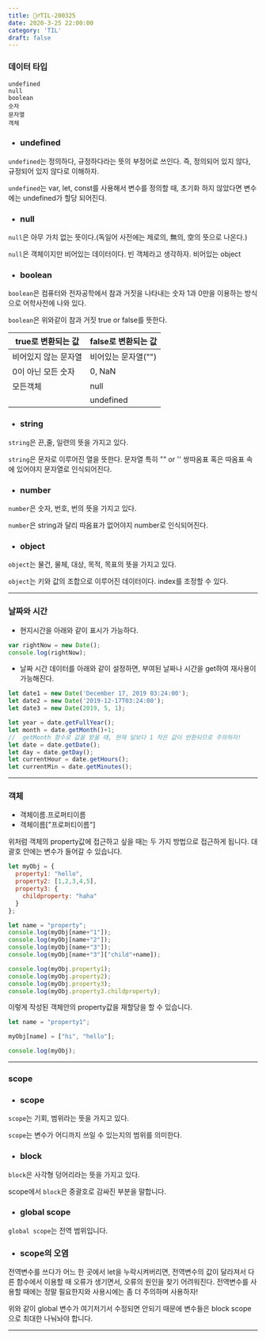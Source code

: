 ```yaml
---
title: 🏃‍♂️TIL-200325
date: 2020-3-25 22:00:00
category: 'TIL'
draft: false
---
```




### 데이터 타입

```
undefined
null
boolean
숫자
문자열
객체
```

- ### undefined

`undefined`는 정의하다, 규정하다라는 뜻의 부정어로 쓰인다. 즉, 정의되어 있지 않다, 규정되어 있지 않다로 이해하자.

`undefined`는 var, let, const를 사용해서 변수를 정의할 때, 초기화 하지 않았다면 변수에는 undefined가 할당 되어진다.

- ### null

`null`은 아무 가치 없는 뜻이다.(독일어 사전에는 제로의, 無의, 空의 뜻으로 나온다.)

`null`은 객체이지만 비어있는 데이터이다. 빈 객체라고 생각하자. 비어있는 object

- ### boolean

`boolean`은 컴퓨터와 전자공학에서 참과 거짓을 나타내는 숫자 1과 0만을 이용하는 방식으로 어학사전에 나와 있다.

`boolean`은 위와같이 참과 거짓 true or false를 뜻한다.

| true로 변환되는 값   | false로 변환되는 값 |
| -------------------- | ------------------- |
| 비어있지 않는 문자열 | 비어있는 문자열("") |
| 0이 아닌 모든 숫자   | 0, NaN              |
| 모든객체             | null                |
|                      | undefined           |

- ### string

`string`은 끈,줄, 일련의 뜻을 가지고 있다.

`string`은 문자로 이루어진 열을 뜻한다. 문자열 특히 "" or '' 쌍따옴표 혹은 따옴표 속에 있어야지 문자열로 인식되어진다.

- ### number

`number`은 숫자, 번호, 번의 뜻을 가지고 있다.

`number`은 string과 달리 따옴표가 없어야지 number로 인식되어진다.

- ### object

`object`는 물건, 물체, 대상, 목적, 목표의 뜻을 가지고 있다.

`object`는 키와 값의 조합으로 이루어진 데이터이다. index를 조정할 수 있다.

---

### 날짜와 시간

- 현지시간을 아래와 같이 표시가 가능하다.

```javascript
var rightNow = new Date();
console.log(rightNow);
```

- 날짜 시간 데이터를 아래와 같이 설정하면, 부여된 날짜나 시간을 get하여 재사용이 가능해진다.

```javascript
let date1 = new Date('December 17, 2019 03:24:00');
let date2 = new Date('2019-12-17T03:24:00');
let date3 = new Date(2019, 5, 1);

let year = date.getFullYear();
let month = date.getMonth()+1;
//	getMonth 함수로 값을 받을 때, 현재 달보다 1 작은 값이 반환되므로 주의하자!
let date = date.getDate();
let day = date.getDay();
let currentHour = date.getHours();
let currentMin = date.getMinutes();
```

---

### 객체

- 객체이름.프로퍼티이름
- 객체이름["프로퍼티이름"]

위처럼 객체의 property값에 접근하고 싶을 때는 두 가지 방법으로 접근하게 됩니다. 대괄호 안에는 변수가 들어갈 수 있습니다. 

```javascript
let myObj = {
  property1: "hello",
  property2: [1,2,3,4,5],
  property3: {
    childproperty: "haha"
  }
};

let name = "property";
console.log(myObj[name+"1"]);
console.log(myObj[name+"2"]);
console.log(myObj[name+"3"]);
console.log(myObj[name+"3"]["child"+name]);

console.log(myObj.property1);
console.log(myObj.property2);
console.log(myObj.property3);
console.log(myObj.property3.childproperty);
```

이렇게 작성된 객체안의  property값을 재할당을 할 수 있습니다.

```javascript
let name = "property1";

myObj[name] = ["hi", "hello"];

console.log(myObj);
```

---

### scope

- ### scope

`scope`는 기회,  범위라는 뜻을 가지고 있다.

`scope`는 변수가 어디까지 쓰일 수 있는지의 범위를 의미한다.

- ### block

`block`은 사각형 덩어리라는 뜻을 가지고 있다.

scope에서 `block`은 중괄호로 감싸진 부분을 말합니다.

- ### global scope

`global scope`는 전역 범위입니다.

- ### scope의 오염

전역변수를 쓰다가 어느 한 곳에서 let을 누락시켜버리면, 전역변수의 값이 달라져서 다른 함수에서 이용할 때 오류가 생기면서, 오류의 원인을 찾기 어려워진다. 전역변수를 사용할 때에는 정말 필요한지와 사용시에는 좀 더 주의하며 사용하자!

위와 같이 global 변수가 여기저기서 수정되면 안되기 때문에 변수들은 block scope으로 최대한 나눠놔야 합니다.

---

